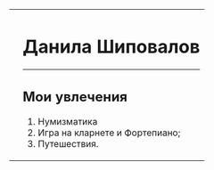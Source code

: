  <table>
  <tr>
  <th>
   <td>
   <h1>Данила Шиповалов</h1>
   <hr>
   <h2> Мои увлечения </h2>
   <ol>
   <li>Нумизматика</li>
   <li>Игра на кларнете и          Фортепиано;</li>
   <li>Путешествия.</li>
  </tr>
  </table>

